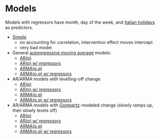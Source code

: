 # Models

Models with regressors have month, day of the week, and [Italian holidays](https://en.wikipedia.org/wiki/Public_holidays_in_Italy) as predictors.

- [Simple](simple.stan)
  - no accounting for correlation, intervention effect moves intercept
  - very bad model
- General [autoregressive moving average](https://en.wikipedia.org/wiki/Autoregressive%E2%80%93moving-average_model) models:
  - [AR(p)](ar.stan)
  - [AR(p) w/ regressors](ar_regression.stan)
  - [ARMA(p,q)](arma.stan)
  - [ARMA(p,q) w/ regressors](arma_regression.stan)
- AR/ARMA models with levelling-off change
  - [AR(p)](ar_p3e.stan)
  - [AR(p) w/ regressors](ar_regression_p3e.stan)
  - [ARMA(p,q)](arma_p3e.stan)
  - [ARMA(p,q) w/ regressors](arma_regression_p3e.stan)
- AR/ARMA models with [Gompertz](https://en.wikipedia.org/wiki/Gompertz_function)-modeled change (slowly ramps up, then slowly levels off)
  - [AR(p)](ar_p5e.stan)
  - [AR(p) w/ regressors](ar_regression_p5e.stan)
  - [ARMA(p,q)](arma_p5e.stan)
  - [ARMA(p,q) w/ regressors](arma_regression_p5e.stan)
